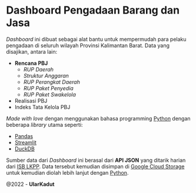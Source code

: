 # Dashboard Pengadaan Barang dan Jasa

*Dashboard* ini dibuat sebagai alat bantu untuk mempermudah para pelaku pengadaan di seluruh wilayah Provinsi Kalimantan Barat. Data yang disajikan, antara lain:

* **Rencana PBJ**
  * *RUP Daerah*
  * *Struktur Anggaran*
  * *RUP Perangkat Daerah*
  * *RUP Paket Penyedia*
  * *RUP Paket Swakelola*
* Realisasi PBJ
* Indeks Tata Kelola PBJ

*Made with love* dengan menggunakan bahasa programming [Python](https://www.python.org/) dengan beberapa *library* utama seperti:
* [Pandas](https://pandas.pydata.org/)
* [Streamlit](https://streamlit.io)
* [DuckDB](https://duckdb.org)

Sumber data dari *Dashboard* ini berasal dari **API JSON** yang ditarik harian dari [ISB LKPP](https://lkpp.go.id). Data tersebut kemudian disimpan di [Google Cloud Storage](https://google.com) untuk kemudian diolah lebih lanjut dengan [Python](https://python.org).

@2022 - **UlarKadut** 